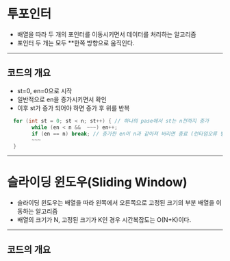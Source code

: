# 투포인터
 - 배열을 따라 두 개의 포인터를 이동시키면서 데이터를 처리하는 알고리즘
 - 포인터 두 개는 모두 **한쪽 방향으로 움직인다.
___
## 코드의 개요
 - st=0, en=0으로 시작
 - 일반적으로 en을 증가시키면서 확인
 - 이후 st가 증가 되어야 하면 증가 후 위를 반복
```c++
  for (int st = 0; st < n; st++) { // 하나의 pase에서 st는 n전까지 증가
        while (en < n &&  ~~~) en++;
        if (en == n) break; // 증가한 en이 n과 같아져 버리면 종료 (런타임오류 방지)
        ~~~
  }
```

___

# 슬라이딩 윈도우(Sliding Window)
 - 슬라이딩 윈도우는 배열을 따라 왼쪽에서 오른쪽으로 고정된 크기의 부분 배열을 이동하는 알고리즘
 - 배열의 크기가 N, 고정된 크기가 K인 경우 시간복잡도는 O(N+K)이다.
___
## 코드의 개요
